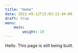```yaml
---
title: "Home"
date: 2022-09-12T15:03:13-04:00
draft: true
menu:
    main:
        weight: 10
---
```


Hello. This page is still being built.
